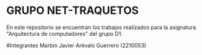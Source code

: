 # GRUPO NET-TRAQUETOS 
En este repositorio se encuentran los trabajos realizados para la asignatura "Arquitectura de computadores" del grupo D1.

#Integrantes
Marbin Javier Arévalo Guerrero (2210053)
